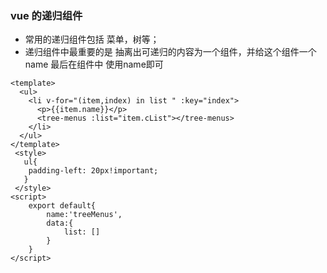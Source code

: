
### vue 的递归组件
- 常用的递归组件包括 菜单，树等；
- 递归组件中最重要的是  抽离出可递归的内容为一个组件，并给这个组件一个 name 最后在组件中 使用name即可
```vue
<template>
  <ul>
    <li v-for="(item,index) in list " :key="index">
      <p>{{item.name}}</p>
      <tree-menus :list="item.cList"></tree-menus>
    </li>
  </ul>
</template>
 <style>
   ul{
    padding-left: 20px!important;
   }
 </style>
<script>
	export default{
		name:'treeMenus',
		data:{
			list: []
		}
	}
</script>
```
